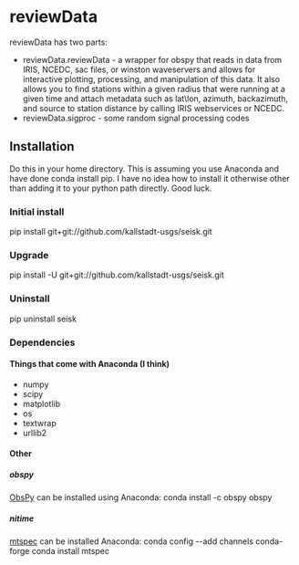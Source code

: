 # reviewData

reviewData has two parts:

* reviewData.reviewData - a wrapper for obspy that reads in data from IRIS, NCEDC, sac files, or winston waveservers and allows for interactive plotting, processing, and manipulation of this data. It also allows you to find stations within a given radius that were running at a given time and attach metadata such as lat\lon, azimuth, backazimuth, and source to station distance by calling IRIS webservices or NCEDC.
* reviewData.sigproc - some random signal processing codes

## Installation
Do this in your home directory. This is assuming you use Anaconda and have done conda install pip. I have no idea how to install it otherwise other than adding it to your python path directly. Good luck.

### Initial install
pip install git+git://github.com/kallstadt-usgs/seisk.git

### Upgrade
pip install -U git+git://github.com/kallstadt-usgs/seisk.git

### Uninstall
pip uninstall seisk

### Dependencies
#### Things that come with Anaconda (I think)
* numpy
* scipy
* matplotlib
* os
* textwrap
* urllib2

#### Other
##### obspy
[ObsPy](https://github.com/obspy/obspy/wiki) can be installed using Anaconda:
conda install -c obspy obspy

##### nitime
[mtspec](http://krischer.github.io/mtspec/) can be installed Anaconda:
conda config --add channels conda-forge
conda install mtspec

